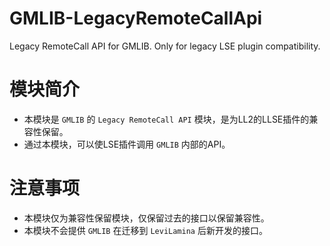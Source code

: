 # GMLIB-LegacyRemoteCallApi
Legacy RemoteCall API for GMLIB. Only for legacy LSE plugin compatibility.

# 模块简介
- 本模块是 `GMLIB` 的 `Legacy RemoteCall API` 模块，是为LL2的LLSE插件的兼容性保留。
- 通过本模块，可以使LSE插件调用 `GMLIB` 内部的API。

# 注意事项
- 本模块仅为兼容性保留模块，仅保留过去的接口以保留兼容性。
- 本模块不会提供 `GMLIB` 在迁移到 `LeviLamina` 后新开发的接口。
